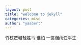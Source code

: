 ```yaml
---
layout: post
title: "welcome to jekyll"
categories: misc
author: "yaabert"
---
```

竹杖芒鞋轻胜马 谁怕 一蓑烟雨任平生
